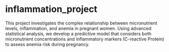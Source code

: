 # inflammation_project
This project investigates the complex relationship between micronutrient levels, inflammation, and anemia in pregnant women. Using advanced statistical analysis, we develop a predictive model that considers both micronutrient concentrations and inflammatory markers (C-reactive Protein) to assess anemia risk during pregnancy.
